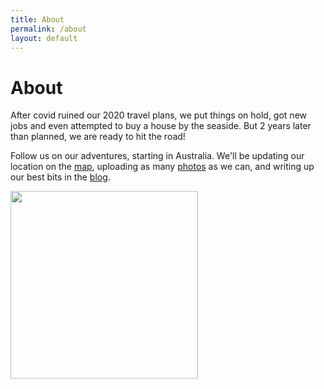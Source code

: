 ```yaml
---
title: About
permalink: /about
layout: default
---
```


# About

After covid ruined our 2020 travel plans, we put things on hold, got new jobs and even attempted to buy a house by the seaside. But 2 years later than planned, we are ready to hit the road!

Follow us on our adventures, starting in Australia. We'll be updating our location on the [map](journey), uploading as many [photos](photos) as we can, and writing up our best bits in the [blog](blog).

<img loading="lazy" src="{{ site.data.journey.steps[0].photos[0].url }}?tr=w-300,h-300,fo-center" height="300" width="300">
